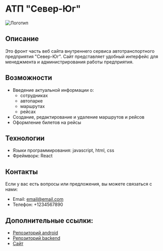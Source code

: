 # АТП "Север-Юг"

![Логотип](https://ylzaporozhskiy.ru/static/media/logoImg.3edfa09db025bc91b9c804e0a3b6bef5.svg)

## Описание

Это фронт часть веб сайта внутреннего сервиса автотранспортного предприятия "Север-Юг". Сайт представляет удобный интерфейс для менеджмента и администрирования работы предприятия.

## Возможности

- Введение актуальной информации о:
  - сотрудниках
  - автопарке
  - маршрутах
  - рейсах
- Создание, редактирование и удаление маршрутов и рейсов
- Оформление билетов на рейсы

## Технологии

- Языки программирования: javascript, html, css
- Фреймворк: React

## Контакты

Если у вас есть вопросы или предложения, вы можете связаться с нами:

- Email: email@email.com
- Телефон: +1234567890

## Дополнительные ссылки:

- [Репозиторий android](https://github.com/IDrumo/North-South)
- [Репозиторий backend](https://github.com/NDaVS/ATP)
- [Сайт](https://ylzaporozhskiy.ru/)
